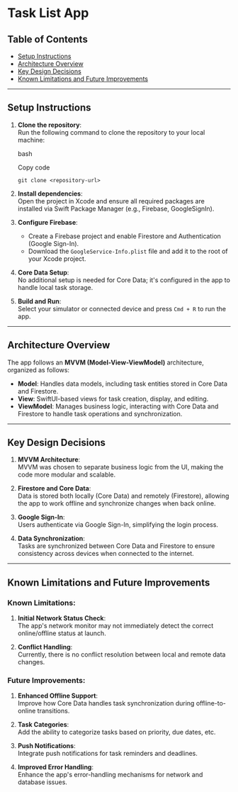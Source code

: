 Task List App
=============

Table of Contents
-----------------

-   [Setup Instructions](#setup-instructions)
-   [Architecture Overview](#architecture-overview)
-   [Key Design Decisions](#key-design-decisions)
-   [Known Limitations and Future Improvements](#known-limitations-and-future-improvements)

* * * * *

Setup Instructions
------------------

1.  **Clone the repository**:\
    Run the following command to clone the repository to your local machine:

    bash

    Copy code

    `git clone <repository-url>`

2.  **Install dependencies**:\
    Open the project in Xcode and ensure all required packages are installed via Swift Package Manager (e.g., Firebase, GoogleSignIn).

3.  **Configure Firebase**:

    -   Create a Firebase project and enable Firestore and Authentication (Google Sign-In).
    -   Download the `GoogleService-Info.plist` file and add it to the root of your Xcode project.
4.  **Core Data Setup**:\
    No additional setup is needed for Core Data; it's configured in the app to handle local task storage.

5.  **Build and Run**:\
    Select your simulator or connected device and press `Cmd + R` to run the app.

* * * * *

Architecture Overview
---------------------

The app follows an **MVVM (Model-View-ViewModel)** architecture, organized as follows:

-   **Model**: Handles data models, including task entities stored in Core Data and Firestore.
-   **View**: SwiftUI-based views for task creation, display, and editing.
-   **ViewModel**: Manages business logic, interacting with Core Data and Firestore to handle task operations and synchronization.

* * * * *

Key Design Decisions
--------------------

1.  **MVVM Architecture**:\
    MVVM was chosen to separate business logic from the UI, making the code more modular and scalable.

2.  **Firestore and Core Data**:\
    Data is stored both locally (Core Data) and remotely (Firestore), allowing the app to work offline and synchronize changes when back online.

3.  **Google Sign-In**:\
    Users authenticate via Google Sign-In, simplifying the login process.

4.  **Data Synchronization**:\
    Tasks are synchronized between Core Data and Firestore to ensure consistency across devices when connected to the internet.

* * * * *

Known Limitations and Future Improvements
-----------------------------------------

### Known Limitations:

1.  **Initial Network Status Check**:\
    The app's network monitor may not immediately detect the correct online/offline status at launch.

2.  **Conflict Handling**:\
    Currently, there is no conflict resolution between local and remote data changes.

### Future Improvements:

1.  **Enhanced Offline Support**:\
    Improve how Core Data handles task synchronization during offline-to-online transitions.

2.  **Task Categories**:\
    Add the ability to categorize tasks based on priority, due dates, etc.

3.  **Push Notifications**:\
    Integrate push notifications for task reminders and deadlines.

4.  **Improved Error Handling**:\
    Enhance the app's error-handling mechanisms for network and database issues.
